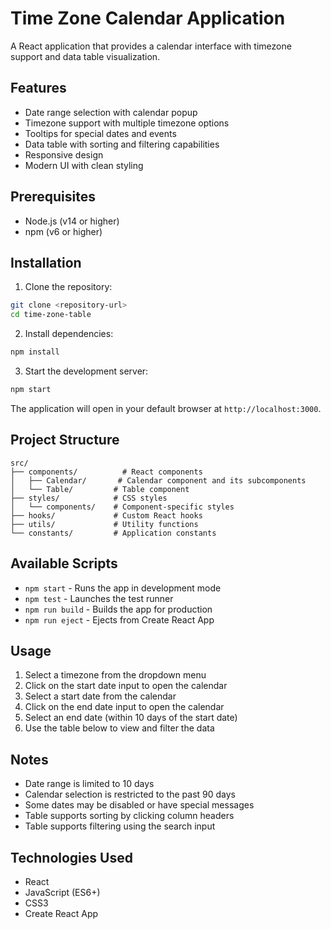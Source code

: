 # Time Zone Calendar Application

A React application that provides a calendar interface with timezone support and data table visualization.

## Features

- Date range selection with calendar popup
- Timezone support with multiple timezone options
- Tooltips for special dates and events
- Data table with sorting and filtering capabilities
- Responsive design
- Modern UI with clean styling

## Prerequisites

- Node.js (v14 or higher)
- npm (v6 or higher)

## Installation

1. Clone the repository:
```bash
git clone <repository-url>
cd time-zone-table
```

2. Install dependencies:
```bash
npm install
```

3. Start the development server:
```bash
npm start
```

The application will open in your default browser at `http://localhost:3000`.

## Project Structure

```
src/
├── components/          # React components
│   ├── Calendar/       # Calendar component and its subcomponents
│   └── Table/         # Table component
├── styles/            # CSS styles
│   └── components/    # Component-specific styles
├── hooks/             # Custom React hooks
├── utils/             # Utility functions
└── constants/         # Application constants
```

## Available Scripts

- `npm start` - Runs the app in development mode
- `npm test` - Launches the test runner
- `npm run build` - Builds the app for production
- `npm run eject` - Ejects from Create React App

## Usage

1. Select a timezone from the dropdown menu
2. Click on the start date input to open the calendar
3. Select a start date from the calendar
4. Click on the end date input to open the calendar
5. Select an end date (within 10 days of the start date)
6. Use the table below to view and filter the data

## Notes

- Date range is limited to 10 days
- Calendar selection is restricted to the past 90 days
- Some dates may be disabled or have special messages
- Table supports sorting by clicking column headers
- Table supports filtering using the search input

## Technologies Used

- React
- JavaScript (ES6+)
- CSS3
- Create React App
